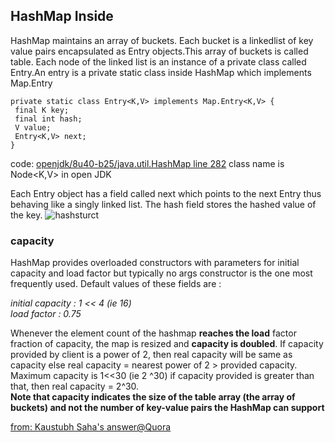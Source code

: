 HashMap Inside
-----------------------

HashMap maintains an array of buckets. Each bucket is a linkedlist of key value pairs encapsulated as Entry objects.This array of buckets is called table. Each node of the linked list is an instance of a private class called Entry.An entry is a private static class inside HashMap which implements Map.Entry  

    private static class Entry<K,V> implements Map.Entry<K,V> {
     final K key;
     final int hash;
     V value;
     Entry<K,V> next;
    }
    
code: [openjdk/8u40-b25/java.util.HashMap line 282](http://grepcode.com/file/repository.grepcode.com/java/root/jdk/openjdk/8u40-b25/java/util/HashMap.java#HashMap.0DEFAULT_LOAD_FACTOR) class name is Node<K,V> in open JDK  

Each Entry object has a field called next which points to the next Entry thus behaving like a singly linked list. The hash field stores the hashed value of the key. 
![hashsturct](http://i.imgur.com/dSBvhjV.png) 

### capacity ###
HashMap provides overloaded constructors with parameters for initial capacity and load factor but typically no args constructor is the one most frequently used. Default values of these fields are : 
   
*initial capacity : 1 << 4 (ie 16)*  
*load factor : 0.75*   

Whenever the element count of the hashmap **reaches the load** factor fraction of capacity, the map is resized and **capacity is doubled**. If capacity provided by client is a power of 2, then real capacity will be same as capacity else real capacity = nearest power of 2 > provided capacity. Maximum capacity is 1<<30 (ie 2 ^30) if capacity provided is greater than that, then real capacity = 2^30.  
**Note that capacity indicates the size of the table array (the array of buckets) and not the number of key-value pairs the HashMap can support**


[from: Kaustubh Saha's answer@Quora](https://www.quora.com/How-is-Hashmap-in-Java-implemented-internally-What-are-the-pros-and-cons-to-use-it-What-are-the-complexities-it-provides-for-insert-delete-and-lookup)